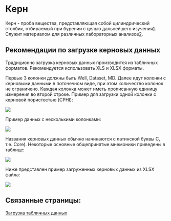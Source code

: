 # Керн

Керн - проба вещества, представляющая собой цилиндрический столбик, отбираемый при бурении с целью дальнейшего изучения[1](https://ru.wikipedia.org/wiki/%D0%9A%D0%B5%D1%80%D0%BD_(%D0%BF%D1%80%D0%BE%D0%B1%D0%B0)#cite_note-1). Служит материалом для различных лабораторных анализов[2](https://ru.wikipedia.org/wiki/%D0%9A%D0%B5%D1%80%D0%BD_(%D0%BF%D1%80%D0%BE%D0%B1%D0%B0)#cite_note-2).

## Рекомендации по загрузке керновых данных

Традиционно загрузка керновых данных производится из табличных форматов. Рекомендуется использовать XLS и XLSX форматы.

Первые 3 колонки должны быть Well, Dataset, MD. Далее идут колонки с керновыми данными в поточечном виде, при этом количество колонок не ограничено. Каждая колонка может иметь прописанную единицу измерения во второй строке. Пример для загрузки одной колонки с керновой пористостью (CPHI):

![](http://gamma-wellbore.com/wp-content/uploads/2023/02/image67.png)

Пример данных с несколькими колонками:

![](http://gamma-wellbore.com/wp-content/uploads/2023/02/image68.png)

Названия керновых данных обычно начинаются с латинской буквы С, т.е. Core). Некоторые основные общепринятые мнемоники приведены в таблице:

![](http://gamma-wellbore.com/wp-content/uploads/2023/02/image69.png)

Ниже представлен пример загруженных керновых данных из XLSX файла:

![](http://gamma-wellbore.com/wp-content/uploads/2023/02/image70.png)




## Связанные страницы:

[Загрузка табличных данных](../workflow/Загрузка%20табличных%20данных.md)
